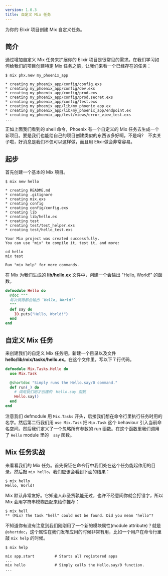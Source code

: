 ```yaml
---
version: 1.0.3
title: 自定义 Mix 任务
---
```


为你的 Elixir 项目创建 Mix 自定义任务。



## 简介

通过增加自定义 Mix 任务来扩展你的 Elixir 项目是很常见的需求。在我们学习如何给我们的项目创建特定 Mix 任务之前，让我们来看一个已经存在的任务：

```shell
$ mix phx.new my_phoenix_app

* creating my_phoenix_app/config/config.exs
* creating my_phoenix_app/config/dev.exs
* creating my_phoenix_app/config/prod.exs
* creating my_phoenix_app/config/prod.secret.exs
* creating my_phoenix_app/config/test.exs
* creating my_phoenix_app/lib/my_phoenix_app.ex
* creating my_phoenix_app/lib/my_phoenix_app/endpoint.ex
* creating my_phoenix_app/test/views/error_view_test.exs
...
```

正如上面我们看到的 shell 命令，Phoenix 有一个自定义的 Mix 任务去生成一个新项目。要是我们也能给自己的项目创建类似的东西该多好啊，不是吗?　不卖关子啦，好消息是我们不仅可以这样做，而且用 Elixir做会非常容易。

## 起步

首先创建一个基本的 Mix 项目。

```shell
$ mix new hello

* creating README.md
* creating .gitignore
* creating mix.exs
* creating config
* creating config/config.exs
* creating lib
* creating lib/hello.ex
* creating test
* creating test/test_helper.exs
* creating test/hello_test.exs

Your Mix project was created successfully.
You can use "mix" to compile it, test it, and more:

cd hello
mix test

Run "mix help" for more commands.
```

在 Mix 为我们生成的 **lib/hello.ex** 文件中，创建一个会输出 "Hello, World!" 的函数。

```elixir
defmodule Hello do
  @doc """
  每次调用都会输出 `Hello, World!`
  """
  def say do
    IO.puts("Hello, World!")
  end
end
```

## 自定义 Mix 任务

来创建我们的自定义 Mix 任务吧。新建一个目录以及文件 **hello/lib/mix/tasks/hello.ex**。在这个文件里，写以下７行代码。

```elixir
defmodule Mix.Tasks.Hello do
  use Mix.Task

  @shortdoc "Simply runs the Hello.say/0 command."
  def run(_) do
    # 调用我们刚才创建的　Hello.say 函数
    Hello.say()
  end
end
```

注意我们 defmodule 用 `Mix.Tasks` 开头，后接我们想在命令行里执行任务时用的名字。然后第二行我们用 `use Mix.Task` 把 `Mix.Task` 这个 behaviour 引入当前命名空间。然后我们定义了一个忽略所有参数的 run 函数。在这个函数里我们调用了 `Hello` module 里的　`say` 函数。

## Mix 任务实战

来看看我们的 Mix 任务。首先保证在命令行中我们处在这个任务能起作用的目录，然后敲 `mix hello`，我们应该会看到下面的结果：

```shell
$ mix hello
Hello, World!
```

Mix 默认非常友好。它知道人非圣贤孰能无过，也许不经意间你就会打错字，所以 Mix 会用字符串模糊匹配来给你推荐：

```shell
$ mix hell
** (Mix) The task "hell" could not be found. Did you mean "hello"?
```

不知道你有没有注意到我们刚刚用了一个新的模块属性(module attribute)？就是 `@shortdoc`，这个属性在我们发布应用的时候非常有用，比如一个用户在命令行里敲 `mix help` 的时候。

```shell
$ mix help

mix app.start         # Starts all registered apps
...
mix hello             # Simply calls the Hello.say/0 function.
...
```
